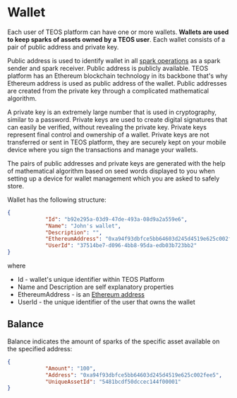# Wallet

Each user of TEOS platform can have one or more wallets. **Wallets are used to keep sparks of assets owned by a TEOS user**. Each wallet consists of a pair of public address and private key.&#x20;

Public address is used to identify wallet in all [spark operations](spark.md#spark-operations) as a spark sender and spark receiver. Public address is publicly available. TEOS platform has an Ethereum blockchain technology in its backbone that's why Ethereum address is used as public address of the wallet. Public addresses are created from the private key through a complicated mathematical algorithm.&#x20;

A private key is an extremely large number that is used in cryptography, similar to a password. Private keys are used to create digital signatures that can easily be verified, without revealing the private key. Private keys represent final control and ownership of a wallet. Private keys are not transferred or sent in TEOS platform, they are securely kept on your mobile device where you sign the transactions and manage your wallets.

The pairs of public addresses and private keys are generated with the help of mathematical algorithm based on seed words displayed to you when setting up a device for wallet management which you are asked to safely store.

Wallet has the following structure:

```json
{
            "Id": "b92e295a-03d9-47de-493a-08d9a2a559e6",
            "Name": "John's wallet",
            "Description": "",
            "EthereumAddress": "0xa94f93dbfce5bb64603d245d4519e625c002fee5",
            "UserId": "37514be7-d096-4bb8-95da-edb03b723bb2"
}
```

where&#x20;

* Id - wallet's unique identifier within TEOS Platform&#x20;
* Name and Description are self explanatory properties
* EthereumAddress - is an [Ethereum address](https://info.etherscan.com/what-is-an-ethereum-address/)
* UserId - the unique identifier of the user that owns the wallet



## Balance

Balance indicates the amount of sparks of the specific asset available on the specified address:

```json
{
            "Amount": "100",
            "Address": "0xa94f93dbfce5bb64603d245d4519e625c002fee5",
            "UniqueAssetId": "5481bcdf50dccec144f00001"
}
```
